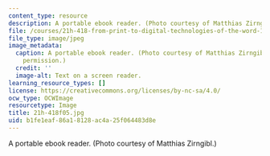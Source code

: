 ```yaml
---
content_type: resource
description: A portable ebook reader. (Photo courtesy of Matthias Zirngibl.)
file: /courses/21h-418-from-print-to-digital-technologies-of-the-word-1450-present-fall-2005/b1fe1eaf86a18128ac4a25f064483d8e_21h-418f05.jpg
file_type: image/jpeg
image_metadata:
  caption: A portable ebook reader. (Photo courtesy of Matthias Zirngibl. Used with
    permission.)
  credit: ''
  image-alt: Text on a screen reader.
learning_resource_types: []
license: https://creativecommons.org/licenses/by-nc-sa/4.0/
ocw_type: OCWImage
resourcetype: Image
title: 21h-418f05.jpg
uid: b1fe1eaf-86a1-8128-ac4a-25f064483d8e
---
```

A portable ebook reader. (Photo courtesy of Matthias Zirngibl.)
